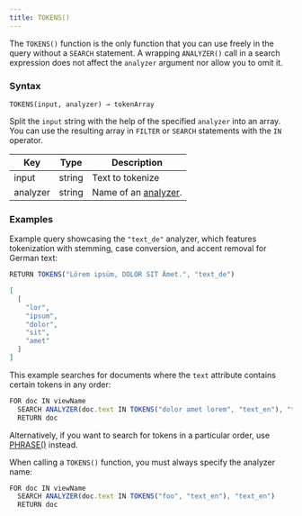 ```yaml
---
title: TOKENS()
---
```


The `TOKENS()` function is the only function that you can use freely in the query without a `SEARCH` statement. A wrapping `ANALYZER()` call in a search expression does not affect the `analyzer` argument nor allow you to omit it.

### Syntax

`TOKENS(input, analyzer) → tokenArray`

Split the `input` string with the help of the specified `analyzer` into an array. You can use the resulting array in `FILTER` or `SEARCH` statements with the `IN` operator.

| Key      | Type    | Description                                 |
|----------|---------|---------------------------------------------|
| input    | string  | Text to tokenize                            |
| analyzer | string  | Name of an [analyzer](../../analyzers/index.md). |

### Examples

Example query showcasing the `"text_de"` analyzer, which features tokenization with stemming, case conversion, and accent removal for German text:

```js
RETURN TOKENS("Lörem ipsüm, DOLOR SIT Ämet.", "text_de")
```

```json
[
  [
    "lor",
    "ipsum",
    "dolor",
    "sit",
    "amet"
  ]
]
```

This example searches for documents where the `text` attribute contains certain tokens in any order:

```js
FOR doc IN viewName
  SEARCH ANALYZER(doc.text IN TOKENS("dolor amet lorem", "text_en"), "text_en")
  RETURN doc
```

Alternatively, if you want to search for tokens in a particular order, use [PHRASE()](phrase.md) instead.

When calling a `TOKENS()` function, you must always specify the analyzer name:

```js
FOR doc IN viewName
  SEARCH ANALYZER(doc.text IN TOKENS("foo", "text_en"), "text_en")
  RETURN doc
```
